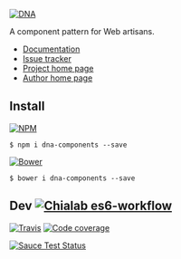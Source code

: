 [![DNA](https://raw.githubusercontent.com/Chialab/dna-design/master/logos/logo-full-raster-128.png)](http://dna.chialab.io)

A component pattern for Web artisans.

* [Documentation](http://dna.chialab.io/docs)
* [Issue tracker](https://github.com/Chialab/dna/issues)
* [Project home page](http://dna.chialab.io)
* [Author home page](http://www.chialab.com)

## Install

[![NPM](https://img.shields.io/npm/v/dna-components.svg)](https://www.npmjs.com/package/dna-components)
```
$ npm i dna-components --save
```
[![Bower](https://img.shields.io/bower/v/dna-components.svg)](https://github.com/chialab/dna)
```
$ bower i dna-components --save
```

## Dev [![Chialab es6-workflow](https://img.shields.io/badge/project-es6--workflow-lightgrey.svg)](https://github.com/Chialab/es6-workflow)

[![Travis](https://img.shields.io/travis/Chialab/dna.svg?maxAge=2592000)](https://travis-ci.org/Chialab/dna)
[![Code coverage](https://codecov.io/gh/Chialab/dna/branch/master/graph/badge.svg)](https://codecov.io/gh/Chialab/dna)

[![Sauce Test Status](https://saucelabs.com/browser-matrix/chialab-sl-003.svg)](https://saucelabs.com/u/chialab-sl-003)

